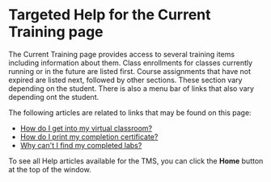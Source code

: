 # Targeted Help for the Current Training page

The Current Training page provides access to several training items including information about them. Class enrollments for classes currently running or in the future are listed first. Course assignments that have not expired are listed next, followed by other sections. These section vary depending on the student.  There is also a menu bar of links that also vary depending ont the student.

The following articles are related to links that may be found on this page:

- [How do I get into my virtual classroom?](../end-user-student-faqs/class-self-paced/get-into-virtual-classroom.md)
- [How do I print my completion certificate?](../end-user-student-faqs/class-self-paced/print-completion-certificate.md)
- [Why can't I find my completed labs?](../end-user-student-faqs/labs/access-completed-labs.md)

To see all Help articles available for the TMS, you can click the **Home** button at the top of the window.